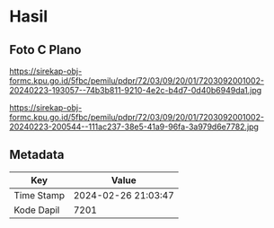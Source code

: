 # Hasil

## Foto C Plano

https://sirekap-obj-formc.kpu.go.id/5fbc/pemilu/pdpr/72/03/09/20/01/7203092001002-20240223-193057--74b3b811-9210-4e2c-b4d7-0d40b6949da1.jpg

https://sirekap-obj-formc.kpu.go.id/5fbc/pemilu/pdpr/72/03/09/20/01/7203092001002-20240223-200544--111ac237-38e5-41a9-96fa-3a979d6e7782.jpg


## Metadata

| Key        | Value               |
| ---------- | ------------------- |
| Time Stamp | 2024-02-26 21:03:47 |
| Kode Dapil | 7201                |



